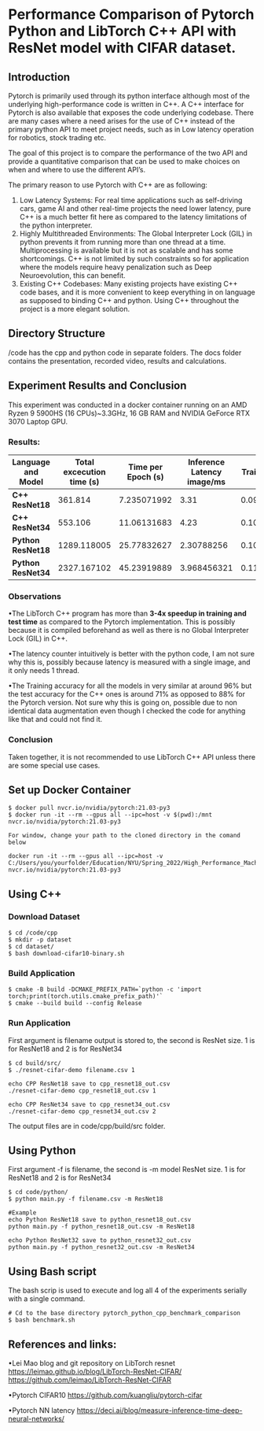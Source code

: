 # Performance Comparison of Pytorch Python and LibTorch  C++ API with ResNet model with CIFAR dataset. 

## Introduction

Pytorch is primarily used through its python interface although most of the underlying high-performance code is written in C++. A C++ interface  for Pytorch is also available that exposes the code underlying codebase. There are many cases where a need arises for the use of C++ instead of the primary python API to meet project needs, such as in Low latency operation for robotics, stock trading etc.  

The goal of this project is to compare the performance of the two API and provide a quantitative comparison that can be used to make choices on when and where to use the different API’s.

The primary reason to use Pytorch with C++ are as following:
1. Low Latency Systems: For real time applications such as self-driving cars, game AI and other real-time projects the need lower latency, pure C++ is a much better fit here as compared to the latency limitations of the python interpreter.
2. Highly Multithreaded Environments: The Global Interpreter Lock (GIL) in python prevents it from running more than one thread at a time. Multiprocessing is available but it is not as scalable and has some shortcomings. C++ is not limited by such constraints so for application where the models require heavy penalization such as Deep Neuroevolution, this can benefit.
3. Existing C++ Codebases: Many existing projects have existing C++ code bases, and it is more convenient to keep everything in on language as supposed to binding C++ and python. Using C++ throughout the project is a more elegant solution.

## Directory Structure

/code has the cpp and python code in separate folders.
The docs folder contains the presentation, recorded video, results and calculations.

## Experiment Results and Conclusion

This experiment was conducted in a docker container running on an AMD Ryzen 9 5900HS (16 CPUs)~3.3GHz, 16 GB RAM and NVIDIA GeForce RTX 3070 Laptop GPU.

### Results:

| **Language and Model** | **Total excecution time (s)** | **Time per Epoch (s)** | **Inference Latency image/ms** | **Training Loss** | **Training Accuracy %** | **Test Loss** | **Test Accuracy %** |
| ---------------------- | ----------------------------- | ---------------------- | ------------------------------ | ----------------- | ----------------------- | ------------- | :-----------------: |
| **C++ ResNet18**       | 361.814                       | 7.235071992            | 3.31                           | 0.0948172         | 96.684                  | 1.34854       |        70.44        |
| **C++ ResNet34**       | 553.106                       | 11.06131683            | 4.23                           | 0.105326          | 96.406                  | 1.25164       |        72.06        |
| **Python ResNet18**    | 1289.118005                   | 25.77832627            | 2.30788256                     | 0.107002093       | 96.238                  | 0.449515      |        88.41        |
| **Python ResNet34**    | 2327.167102                   | 45.23919889            | 3.968456321                    | 0.119861529       | 95.83                   | 0.4285611     |        88.1         |

### Observations

•The LibTorch C++ program has more than **3-4x speedup in training and test time** as compared to the Pytorch implementation. This is possibly because it is compiled beforehand as well as there is no Global Interpreter Lock (GIL) in C++. 

•The latency counter intuitively is better with the python code, I am not sure why this is, possibly because latency is measured with a single image, and it only needs 1 thread.

•The Training accuracy for all the models in very similar at around 96% but the test accuracy for the C++ ones is around 71% as opposed to 88% for the Pytorch version. Not sure why this is going on, possible due to non identical data augmentation even though I checked the code for anything like that and could not find it. 

### Conclusion

Taken together, it is not recommended to use LibTorch C++ API unless there are some special use cases.

## Set up Docker Container

```
$ docker pull nvcr.io/nvidia/pytorch:21.03-py3
$ docker run -it --rm --gpus all --ipc=host -v $(pwd):/mnt nvcr.io/nvidia/pytorch:21.03-py3

For window, change your path to the cloned directory in the comand below

docker run -it --rm --gpus all --ipc=host -v C:/Users/you/yourfolder/Education/NYU/Spring_2022/High_Performance_Machine_Learning/project/pytorch_python_cpp_benchmark_comparison:/workspace/project nvcr.io/nvidia/pytorch:21.03-py3
```

## Using C++

### Download Dataset

```
$ cd /code/cpp
$ mkdir -p dataset
$ cd dataset/
$ bash download-cifar10-binary.sh
```

### Build Application

```
$ cmake -B build -DCMAKE_PREFIX_PATH=`python -c 'import torch;print(torch.utils.cmake_prefix_path)'`
$ cmake --build build --config Release
```

### Run Application

First argument is filename output is stored to, the second is ResNet size. 1 is for ResNet18 and 2 is for ResNet34

```
$ cd build/src/
$ ./resnet-cifar-demo filename.csv 1

echo CPP ResNet18 save to cpp_resnet18_out.csv
./resnet-cifar-demo cpp_resnet18_out.csv 1

echo CPP ResNet34 save to cpp_resnet34_out.csv
./resnet-cifar-demo cpp_resnet34_out.csv 2
```

The output files are in code/cpp/build/src folder.

## Using Python

First argument -f is filename, the second is -m model ResNet size. 1 is for ResNet18 and 2 is for ResNet34

```
$ cd code/python/
$ python main.py -f filename.csv -m ResNet18

#Example
echo Python ResNet18 save to python_resnet18_out.csv
python main.py -f python_resnet18_out.csv -m ResNet18

echo Python ResNet32 save to python_resnet32_out.csv
python main.py -f python_resnet32_out.csv -m ResNet34
```

## Using Bash script

The bash scrip is used to execute and log all 4 of the experiments serially with a single command. 

```
# Cd to the base directory pytorch_python_cpp_benchmark_comparison
$ bash benchmark.sh
```

## References and links:

•Lei Mao blog and git repository on LibTorch resnet
 https://leimao.github.io/blog/LibTorch-ResNet-CIFAR/
 https://github.com/leimao/LibTorch-ResNet-CIFAR

•Pytorch CIFAR10
 https://github.com/kuangliu/pytorch-cifar

•Pytorch NN latency 
 https://deci.ai/blog/measure-inference-time-deep-neural-networks/
